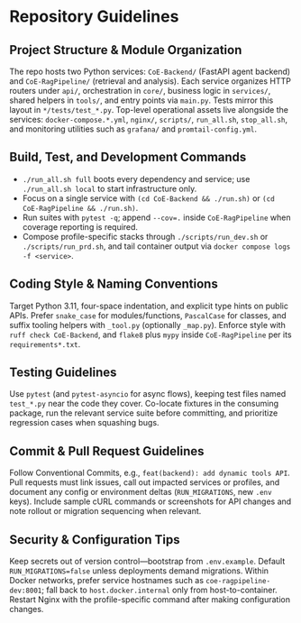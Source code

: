 # Repository Guidelines

## Project Structure & Module Organization
The repo hosts two Python services: `CoE-Backend/` (FastAPI agent backend) and `CoE-RagPipeline/` (retrieval and analysis). Each service organizes HTTP routers under `api/`, orchestration in `core/`, business logic in `services/`, shared helpers in `tools/`, and entry points via `main.py`. Tests mirror this layout in `*/tests/test_*.py`. Top-level operational assets live alongside the services: `docker-compose.*.yml`, `nginx/`, `scripts/`, `run_all.sh`, `stop_all.sh`, and monitoring utilities such as `grafana/` and `promtail-config.yml`.

## Build, Test, and Development Commands
- `./run_all.sh full` boots every dependency and service; use `./run_all.sh local` to start infrastructure only.
- Focus on a single service with `(cd CoE-Backend && ./run.sh)` or `(cd CoE-RagPipeline && ./run.sh)`.
- Run suites with `pytest -q`; append `--cov=.` inside `CoE-RagPipeline` when coverage reporting is required.
- Compose profile-specific stacks through `./scripts/run_dev.sh` or `./scripts/run_prd.sh`, and tail container output via `docker compose logs -f <service>`.

## Coding Style & Naming Conventions
Target Python 3.11, four-space indentation, and explicit type hints on public APIs. Prefer `snake_case` for modules/functions, `PascalCase` for classes, and suffix tooling helpers with `_tool.py` (optionally `_map.py`). Enforce style with `ruff check CoE-Backend`, and `flake8` plus `mypy` inside `CoE-RagPipeline` per its `requirements*.txt`.

## Testing Guidelines
Use `pytest` (and `pytest-asyncio` for async flows), keeping test files named `test_*.py` near the code they cover. Co-locate fixtures in the consuming package, run the relevant service suite before committing, and prioritize regression cases when squashing bugs.

## Commit & Pull Request Guidelines
Follow Conventional Commits, e.g., `feat(backend): add dynamic tools API`. Pull requests must link issues, call out impacted services or profiles, and document any config or environment deltas (`RUN_MIGRATIONS`, new `.env` keys). Include sample cURL commands or screenshots for API changes and note rollout or migration sequencing when relevant.

## Security & Configuration Tips
Keep secrets out of version control—bootstrap from `.env.example`. Default `RUN_MIGRATIONS=false` unless deployments demand migrations. Within Docker networks, prefer service hostnames such as `coe-ragpipeline-dev:8001`; fall back to `host.docker.internal` only from host-to-container. Restart Nginx with the profile-specific command after making configuration changes.
